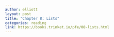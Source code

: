```yaml
---
author: elliott
layout: post
title: "Chapter 8: Lists"
categories: reading
link: https://books.trinket.io/pfe/08-lists.html
---
```

